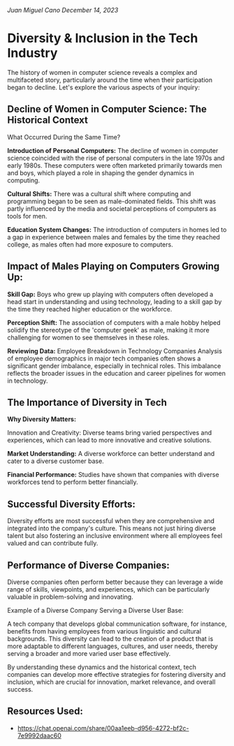 *Juan Miguel Cano*
*December 14, 2023*
# Diversity & Inclusion in the Tech Industry

The history of women in computer science reveals a complex and multifaceted story, particularly around the time when their participation began to decline. Let's explore the various aspects of your inquiry:

## Decline of Women in Computer Science: The Historical Context

What Occurred During the Same Time?

**Introduction of Personal Computers:** The decline of women in computer science coincided with the rise of personal computers in the late 1970s and early 1980s. These computers were often marketed primarily towards men and boys, which played a role in shaping the gender dynamics in computing.

**Cultural Shifts:** There was a cultural shift where computing and programming began to be seen as male-dominated fields. This shift was partly influenced by the media and societal perceptions of computers as tools for men.

**Education System Changes:** The introduction of computers in homes led to a gap in experience between males and females by the time they reached college, as males often had more exposure to computers.

## Impact of Males Playing on Computers Growing Up:

**Skill Gap:** Boys who grew up playing with computers often developed a head start in understanding and using technology, leading to a skill gap by the time they reached higher education or the workforce.

**Perception Shift:** The association of computers with a male hobby helped solidify the stereotype of the 'computer geek' as male, making it more challenging for women to see themselves in these roles.

**Reviewing Data:** Employee Breakdown in Technology Companies
Analysis of employee demographics in major tech companies often shows a significant gender imbalance, especially in technical roles. This imbalance reflects the broader issues in the education and career pipelines for women in technology.

## The Importance of Diversity in Tech

**Why Diversity Matters:**

Innovation and Creativity: Diverse teams bring varied perspectives and experiences, which can lead to more innovative and creative solutions.

**Market Understanding:** A diverse workforce can better understand and cater to a diverse customer base.

**Financial Performance:** Studies have shown that companies with diverse workforces tend to perform better financially.

## Successful Diversity Efforts:

Diversity efforts are most successful when they are comprehensive and integrated into the company's culture. This means not just hiring diverse talent but also fostering an inclusive environment where all employees feel valued and can contribute fully.

## Performance of Diverse Companies:

Diverse companies often perform better because they can leverage a wide range of skills, viewpoints, and experiences, which can be particularly valuable in problem-solving and innovating.

Example of a Diverse Company Serving a Diverse User Base:

A tech company that develops global communication software, for instance, benefits from having employees from various linguistic and cultural backgrounds. This diversity can lead to the creation of a product that is more adaptable to different languages, cultures, and user needs, thereby serving a broader and more varied user base effectively.

By understanding these dynamics and the historical context, tech companies can develop more effective strategies for fostering diversity and inclusion, which are crucial for innovation, market relevance, and overall success.

## Resources Used:
- https://chat.openai.com/share/00aa1eeb-d956-4272-bf2c-7e9992daac60

